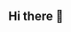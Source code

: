 ## Hi there 👋
<!--
I'm Catalin Giuglan, 3rd year student at Faculty of Automatic Control and Computer Science UPB.

- 🔭 I’m currently working on [current project or job]
- 🌱 I’m currently learning [current learning topic or technology]
- 👯 I’m looking to collaborate on [type of projects you're interested in]
- 🤔 I’m looking for help with [area where you need assistance]
- 💬 Ask me about [topics you're knowledgeable in]
- 📫 How to reach me: [your contact information]
- 😄 Pronouns: [your pronouns]
- ⚡ Fun fact: [a fun fact about you]

---

### Skills and Technologies

- **Languages:** Java, C, C++, Python, HTML, CSS
- **Technologies:** React, Linux, Node.js, Git

---

### Connect with me

- [LinkedIn](https://www.linkedin.com/in/catalin-giuglan-aa9418200/?kutm_source=share&utm_campaign=share_via&utm_content=profile)
- [Email](mailto:catalingiuglan@yahoo.com)

---

Thanks for visiting my profile!
<!--

Completează fiecare secțiune cu informațiile tale personale și vei avea un readme personalizat și atrăgător!

<!--
**catalin-giuglan/catalin-giuglan** is a ✨ _special_ ✨ repository because its `README.md` (this file) appears on your GitHub profile.

Here are some ideas to get you started:

- 🔭 I’m currently working on ...
- 🌱 I’m currently learning ...
- 👯 I’m looking to collaborate on ...
- 🤔 I’m looking for help with ...
- 💬 Ask me about ...
- 📫 How to reach me: ...
- 😄 Pronouns: ...
- ⚡ Fun fact: ...
-->
